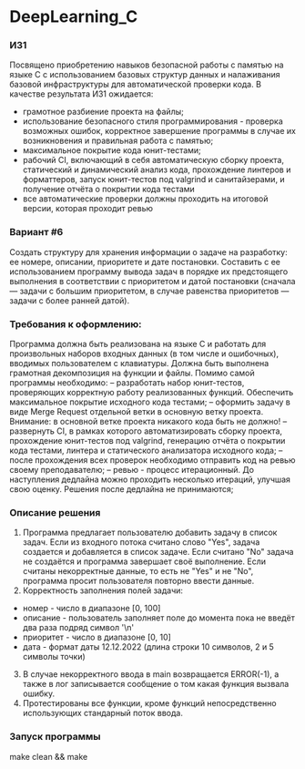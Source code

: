 # DeepLearning_C
### ИЗ1
Посвящено приобретению навыков безопасной работы с памятью на языке C с использованием базовых структур данных и налаживания базовой инфраструктуры для автоматической проверки кода. В качестве результата ИЗ1 ожидается:
* грамотное разбиение проекта на файлы;
* использование безопасного стиля программирования - проверка возможных ошибок, корректное завершение программы в случае их возникновения и правильная работа с памятью;
* максимальное покрытие кода юнит-тестами;
* рабочий CI, включающий в себя автоматическую сборку проекта, статический и динамический анализ кода, прохождение линтеров и форматтеров, запуск юнит-тестов под valgrind и санитайзерами, и получение отчёта о покрытии кода тестами
* все автоматические проверки должны проходить на итоговой версии, которая проходит ревью

### Вариант #6
Создать структуру для хранения информации о задаче на разработку: ее номере, описании, приоритете и дате постановки. Составить с ее использованием программу вывода задач в порядке их предстоящего выполнения в соответствии с приоритетом и датой постановки (сначала — задачи с большим приоритетом, в случае равенства приоритетов — задачи с более ранней датой).

### Требования к оформлению:
Программа должна быть реализована на языке C и работать для произвольных наборов входных данных (в том числе и ошибочных), вводимых пользователем с клавиатуры. Должна быть выполнена грамотная декомпозиция на функции и файлы.
Помимо самой программы необходимо:
– разработать набор юнит-тестов, проверяющих корректную работу реализованных функций. Обеспечить максимальное покрытие исходного кода тестами;
– оформить задачу в виде Merge Request отдельной ветки в основную ветку проекта.
Внимание: в основной ветке проекта никакого кода быть не должно!
– развернуть CI, в рамках которого автоматизировать сборку проекта, прохождение юнит-тестов под valgrind, генерацию отчёта о покрытии кода тестами, линтера и статического анализатора исходного кода;
– после прохождения всех проверок необходимо отправить код на ревью своему преподавателю;
– ревью - процесс итерационный. До наступления дедлайна можно проходить несколько итераций, улучшая свою оценку. Решения после дедлайна не принимаются;

### Описание решения
1) Программа предлагает пользователю добавить задачу в список задач. Если из входного потока считано слово "Yes", задача создается и добавляется в список задаче. Если считано "No" задача не создаётся и программа завершает своё выполнение. Если считаны некорректные данные, то есть не "Yes" и не "No", программа просит пользователя повторно ввести данные.
2) Корректность заполнения полей задачи: 
  - номер - число в диапазоне [0, 100]
  - описание - пользователь заполняет поле до момента пока не введёт два раза подряд символ '\n'
  - приоритет - число в диапазоне [0, 10]
  - дата - формат даты 12.12.2022 (длина строки 10 символов, 2 и 5 символы точки)
3) В случае некорректного ввода в main возвращается ERROR(-1), а также в лог записывается сообщение о том какая функция вызвала ошибку.
4) Протестированы все функции, кроме функций непосредственно использующих стандарный поток ввода.

### Запуск программы
make clean && make 
